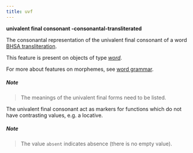 ```yaml
---
title: uvf
---
```


**univalent final consonant -consonantal-transliterated**

The consonantal representation of the univalent final consonant of a word
[BHSA transliteration]({{site.shebanq}}/static/docs/BHSA-transcription.pdf).

This feature is present on objects of type [*word*](otype).

For more about features on morphemes, see [word grammar](0_wordgrammar).

##### Note
> The meanings of the univalent final forms need to be listed.

The univalent final consonant act as markers for functions which do not have contrasting
values, e.g. a locative.

##### Note
> The value `absent` indicates absence (there is no empty value).

